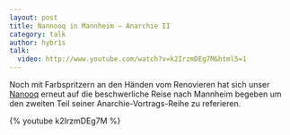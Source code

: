```yaml
---
layout: post
title: Nannooq in Mannheim – Anarchie II
category: talk
author: hybr1s
talk:
  video: http://www.youtube.com/watch?v=k2IrzmDEg7M&html5=1
---
```

Noch mit Farbspritzern an den Händen vom Renovieren hat sich unser [Nanooq](http://hasi.it/wiki/Benutzer:Nanooq) erneut auf die beschwerliche Reise nach Mannheim begeben um den zweiten Teil seiner Anarchie-Vortrags-Reihe zu referieren.
<!-- break -->

{% youtube k2IrzmDEg7M %}

